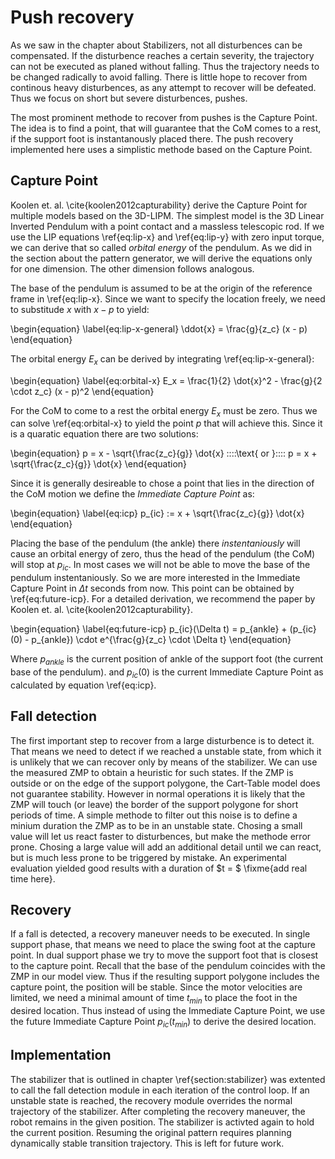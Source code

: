 # Push recovery

As we saw in the chapter about Stabilizers, not all disturbences can be compensated.
If the disturbence reaches a certain severity, the trajectory can not be executed as planed without falling.
Thus the trajectory needs to be changed radically to avoid falling.
There is little hope to recover from continous heavy disturbences, as any attempt to recover
will be defeated. Thus we focus on short but severe disturbences, pushes.

The most prominent methode to recover from pushes is the Capture Point. The idea is to find
a point, that will guarantee that the CoM comes to a rest, if the support foot is instantanously placed there.
The push recovery implemented here uses a simplistic methode based on the Capture Point.

## Capture Point

Koolen et. al. \cite{koolen2012capturability} derive the Capture Point for multiple models based on the 3D-LIPM.
The simplest model is the 3D Linear Inverted Pendulum with a point contact and a massless
telescopic rod.
If we use the LIP equations \ref{eq:lip-x} and \ref{eq:lip-y} with zero input torque,
we can derive that so called *orbital energy* of the pendulum.
As we did in the section about the pattern generator, we will derive the equations
only for one dimension. The other dimension follows analogous.

The base of the pendulum is assumed to be at the origin of the reference
frame in \ref{eq:lip-x}. Since we want to specify the location freely,
we need to substitude $x$ with $x - p$ to yield:

\begin{equation} \label{eq:lip-x-general}
\ddot{x} = \frac{g}{z_c} (x - p)
\end{equation}

The orbital energy $E_x$ can be derived by integrating \ref{eq:lip-x-general}:

\begin{equation} \label{eq:orbital-x}
E_x = \frac{1}{2} \dot{x}^2 - \frac{g}{2 \cdot z_c} (x - p)^2
\end{equation}

For the CoM to come to a rest the orbital energy $E_x$ must be zero.
Thus we can solve \ref{eq:orbital-x} to yield the point $p$ that will achieve this.
Since it is a quaratic equation there are two solutions:

\begin{equation}
p = x - \sqrt{\frac{z_c}{g}} \dot{x} \:\:\:\:\text{ or }\:\:\:\: p = x + \sqrt{\frac{z_c}{g}} \dot{x}
\end{equation}

Since it is generally desireable to chose a point that lies in the direction of the CoM motion
we define the *Immediate Capture Point* as:

\begin{equation} \label{eq:icp}
p_{ic} := x + \sqrt{\frac{z_c}{g}} \dot{x}
\end{equation}

Placing the base of the pendulum (the ankle) there *instentaniously* will cause
an orbital energy of zero, thus the head of the pendulum (the CoM) will stop at $p_{ic}$.
In most cases we will not be able to move the base of the pendulum instentaniously.
So we are more interested in the Immediate Capture Point in $\Delta t$ seconds from now.
This point can be obtained by \ref{eq:future-icp}.
For a detailed derivation, we recommend the paper by Koolen et. al. \cite{koolen2012capturability}.

\begin{equation} \label{eq:future-icp}
p_{ic}(\Delta t) = p_{ankle} + (p_{ic}(0) - p_{ankle}) \cdot e^{\frac{g}{z_c} \cdot \Delta t}
\end{equation}

Where $p_{ankle}$ is the current position of ankle of the support foot (the current base of the pendulum).
and $p_{ic}(0)$ is the current Immediate Capture Point as calculated by equation \ref{eq:icp}.

## Fall detection

The first important step to recover from a large disturbence is to detect it.
That means we need to detect if we reached a unstable state, from which it is unlikely that we can
recover only by means of the stabilizer.
We can use the measured ZMP to obtain a heuristic for such states. If the ZMP is
outside or on the edge of the support polygone, the Cart-Table model does not guarantee stability.
However in normal operations it is likely that the ZMP will touch (or leave) the border of the support polygone
for short periods of time. A simple methode to filter out this noise is to define a minium duration the ZMP
as to be in an unstable state.
Chosing a small value will let us react faster to disturbences, but make the methode error prone.
Chosing a large value will add an additional detail until we can react, but is much less prone to be triggered by
mistake. An experimental evaluation yielded good results with a duration of $t = $ \fixme{add real time here}.

## Recovery

If a fall is detected, a recovery maneuver needs to be executed.
In single support phase, that means we need to place the swing foot at the capture point.
In dual support phase we try to move the support foot that is closest to the capture point.
Recall that the base of the pendulum coincides with the ZMP in our model view.
Thus if the resulting support polygone includes the capture point, the position will be stable.
Since the motor velocities are limited, we need a minimal amount of time $t_{min}$ to place
the foot in the desired location.
Thus instead of using the Immediate Capture Point, we use the future Immediate Capture Point $p_{ic}(t_{min})$
to derive the desired location.

## Implementation

The stabilizer that is outlined in chapter \ref{section:stabilizer} was
extented to call the fall detection module in each iteration of the control loop.
If an unstable state is reached, the recovery module overrides the normal trajectory
of the stabilizer. After completing the recovery maneuver, the robot remains
in the given position. The stabilizer is activted again to hold the current position.
Resuming the original pattern requires planning dynamically stable transition trajectory.
This is left for future work.

